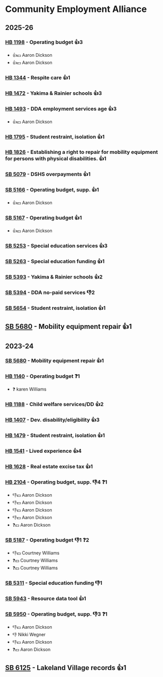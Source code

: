 # Community Employment Alliance
## 2025-26

### [HB 1198](/bill/2025-26/hb/1198/) - Operating budget 👍3  
* 👍💵 Aaron Dickson
* 👍💵 Aaron Dickson

### [HB 1344](/bill/2025-26/hb/1344/) - Respite care 👍1  

### [HB 1472](/bill/2025-26/hb/1472/) - Yakima & Rainier schools 👍3  

### [HB 1493](/bill/2025-26/hb/1493/) - DDA employment services age 👍3  
* 👍💵 Aaron Dickson

### [HB 1795](/bill/2025-26/hb/1795/) - Student restraint, isolation 👍1  

### [HB 1826](/bill/2025-26/hb/1826/) - Establishing a right to repair for mobility equipment for persons with physical disabilities. 👍1  

### [SB 5079](/bill/2025-26/sb/5079/) - DSHS overpayments 👍1  

### [SB 5166](/bill/2025-26/sb/5166/) - Operating budget, supp. 👍1  
* 👍💵 Aaron Dickson

### [SB 5167](/bill/2025-26/sb/5167/) - Operating budget 👍1  
* 👍💵 Aaron Dickson

### [SB 5253](/bill/2025-26/sb/5253/) - Special education services 👍3  

### [SB 5263](/bill/2025-26/sb/5263/) - Special education funding 👍1  

### [SB 5393](/bill/2025-26/sb/5393/) - Yakima & Rainier schools 👍2  

### [SB 5394](/bill/2025-26/sb/5394/) - DDA no-paid services  👎2 

### [SB 5654](/bill/2025-26/sb/5654/) - Student restraint, isolation 👍1  

## [SB 5680](/bill/2025-26/sb/5680/) - Mobility equipment repair 👍1  

## 2023-24

### [SB 5680](/bill/2023-24/sb/5680/) - Mobility equipment repair 👍1  

### [HB 1140](/bill/2023-24/hb/1140/) - Operating budget   ❓1
* ❓ karen Williams

### [HB 1188](/bill/2023-24/hb/1188/) - Child welfare services/DD 👍2  

### [HB 1407](/bill/2023-24/hb/1407/) - Dev. disability/eligibility 👍3  

### [HB 1479](/bill/2023-24/hb/1479/) - Student restraint, isolation 👍1  

### [HB 1541](/bill/2023-24/hb/1541/) - Lived experience 👍4  

### [HB 1628](/bill/2023-24/hb/1628/) - Real estate excise tax 👍1  

### [HB 2104](/bill/2023-24/hb/2104/) - Operating budget, supp.  👎4 ❓1
* 👎💵 Aaron Dickson
* 👎💵 Aaron Dickson
* 👎💵 Aaron Dickson
* 👎💵 Aaron Dickson
* ❓💵 Aaron Dickson

### [SB 5187](/bill/2023-24/sb/5187/) - Operating budget  👎1 ❓2
* 👎💵 Courtney Williams
* ❓💵 Courtney Williams
* ❓💵 Courtney Williams

### [SB 5311](/bill/2023-24/sb/5311/) - Special education funding  👎1 

### [SB 5943](/bill/2023-24/sb/5943/) - Resource data tool 👍1  

### [SB 5950](/bill/2023-24/sb/5950/) - Operating budget, supp.  👎3 ❓1
* 👎💵 Aaron Dickson
* 👎 Nikki Wegner
* 👎💵 Aaron Dickson
* ❓💵 Aaron Dickson

## [SB 6125](/bill/2023-24/sb/6125/) - Lakeland Village records 👍1  
